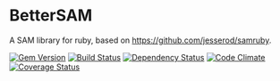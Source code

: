 BetterSAM
============

A SAM library for ruby, based on https://github.com/jesserod/samruby.

[![Gem Version](https://badge.fury.io/rb/bettersam.png)][gem]
[![Build Status](https://secure.travis-ci.org/Blahah/bettersam.png?branch=master)][travis]
[![Dependency Status](https://gemnasium.com/Blahah/bettersam.png?travis)][gemnasium]
[![Code Climate](https://codeclimate.com/github/Blahah/bettersam.png)][codeclimate]
[![Coverage Status](https://coveralls.io/repos/Blahah/bettersam/badge.png?branch=master)][coveralls]

[gem]: https://badge.fury.io/rb/bettersam
[travis]: https://travis-ci.org/Blahah/bettersam
[gemnasium]: https://gemnasium.com/Blahah/bettersam
[codeclimate]: https://codeclimate.com/github/Blahah/bettersam
[coveralls]: https://coveralls.io/r/Blahah/bettersam
